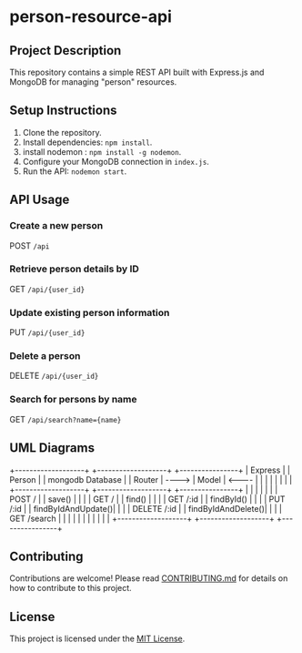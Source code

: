 # person-resource-api

## Project Description

This repository contains a simple REST API built with Express.js and MongoDB for managing "person" resources.

## Setup Instructions

1. Clone the repository.
2. Install dependencies: `npm install`.
3. install nodemon : `npm install -g nodemon`.
4. Configure your MongoDB connection in `index.js`.
5. Run the API: `nodemon start`.

## API Usage

### Create a new person

POST `/api`

### Retrieve person details by ID

GET `/api/{user_id}`

### Update existing person information

PUT `/api/{user_id}`

### Delete a person

DELETE `/api/{user_id}`

### Search for persons by name

GET `/api/search?name={name}`

## UML Diagrams

+-------------------+        +-------------------+        +----------------+
|     Express       |        |      Person       |        |   mongodb    Database    |
|      Router       |  ----> |     Model         | <----  |                |
|                   |        |                   |        |                |
+-------------------+        +-------------------+        +----------------+
|                   |        |                   |        |                |
|   POST /          |        |   save()          |        |                |
|   GET /           |        |   find()          |        |             |
|   GET /:id        |        |   findById()     |        |                |
|   PUT /:id        |        |   findByIdAndUpdate()|     |                |
|   DELETE /:id     |        |   findByIdAndDelete()|     |                |
|   GET /search     |        |                   |        |                |
|                   |        |                   |        |                |
+-------------------+        +-------------------+        +----------------+


## Contributing

Contributions are welcome! Please read [CONTRIBUTING.md](CONTRIBUTING.md) for details on how to contribute to this project.

## License

This project is licensed under the [MIT License](LICENSE).
